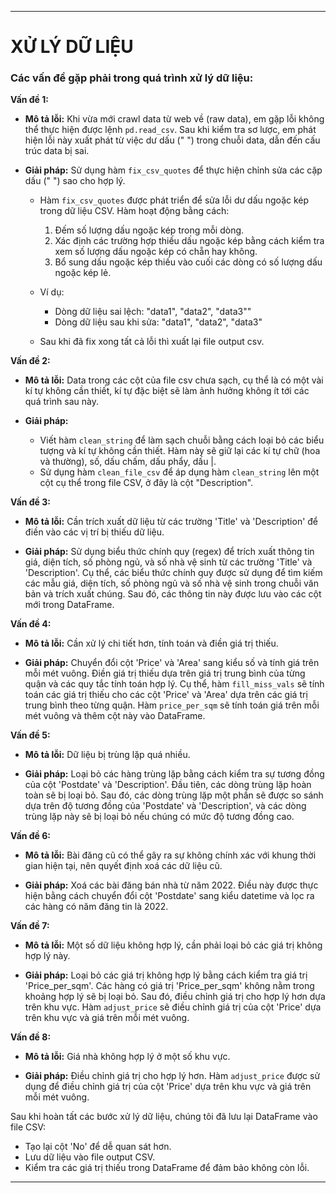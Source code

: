 
---

# **XỬ LÝ DỮ LIỆU**

### **Các vấn đề gặp phải trong quá trình xử lý dữ liệu:**

**Vấn đề 1:** 

* **Mô tả lỗi:** Khi vừa mới crawl data từ web về (raw data), em gặp lỗi không thể thực hiện được lệnh `pd.read_csv`. Sau khi kiểm tra sơ lược, em phát hiện lỗi này xuất phát từ việc dư dấu (" ") trong chuỗi data, dẫn đến cấu trúc data bị sai.

* **Giải pháp:** Sử dụng hàm `fix_csv_quotes` để thực hiện chỉnh sửa các cặp dấu (" ") sao cho hợp lý.

    * Hàm `fix_csv_quotes` được phát triển để sửa lỗi dư dấu ngoặc kép trong dữ liệu CSV. Hàm hoạt động bằng cách:
        1. Đếm số lượng dấu ngoặc kép trong mỗi dòng.
        2. Xác định các trường hợp thiếu dấu ngoặc kép bằng cách kiểm tra xem số lượng dấu ngoặc kép có chẵn hay không.
        3. Bổ sung dấu ngoặc kép thiếu vào cuối các dòng có số lượng dấu ngoặc kép lẻ.
    
    * Ví dụ: 
        - Dòng dữ liệu sai lệch: "data1", "data2", "data3""
        - Dòng dữ liệu sau khi sửa: "data1", "data2", "data3"
    
    * Sau khi đã fix xong tất cả lỗi thì xuất lại file output csv.

**Vấn đề 2:** 

* **Mô tả lỗi:** Data trong các cột của file csv chưa sạch, cụ thể là có một vài kí tự không cần thiết, kí tự đặc biệt sẽ làm ảnh hưởng không ít tới các quá trình sau này.

* **Giải pháp:** 
    * Viết hàm `clean_string` để làm sạch chuỗi bằng cách loại bỏ các biểu tượng và kí tự không cần thiết. Hàm này sẽ giữ lại các kí tự chữ (hoa và thường), số, dấu chấm, dấu phẩy, dấu |.
    * Sử dụng hàm `clean_file_csv` để áp dụng hàm `clean_string` lên một cột cụ thể trong file CSV, ở đây là cột "Description".

**Vấn đề 3:** 

* **Mô tả lỗi:** Cần trích xuất dữ liệu từ các trường 'Title' và 'Description' để điền vào các vị trí bị thiếu dữ liệu.

* **Giải pháp:** Sử dụng biểu thức chính quy (regex) để trích xuất thông tin giá, diện tích, số phòng ngủ, và số nhà vệ sinh từ các trường 'Title' và 'Description'. Cụ thể, các biểu thức chính quy được sử dụng để tìm kiếm các mẫu giá, diện tích, số phòng ngủ và số nhà vệ sinh trong chuỗi văn bản và trích xuất chúng. Sau đó, các thông tin này được lưu vào các cột mới trong DataFrame.

**Vấn đề 4:** 

* **Mô tả lỗi:** Cần xử lý chi tiết hơn, tính toán và điền giá trị thiếu.

* **Giải pháp:** Chuyển đổi cột 'Price' và 'Area' sang kiểu số và tính giá trên mỗi mét vuông. Điền giá trị thiếu dựa trên giá trị trung bình của từng quận và các quy tắc tính toán hợp lý. Cụ thể, hàm `fill_miss_vals` sẽ tính toán các giá trị thiếu cho các cột 'Price' và 'Area' dựa trên các giá trị trung bình theo từng quận. Hàm `price_per_sqm` sẽ tính toán giá trên mỗi mét vuông và thêm cột này vào DataFrame.

**Vấn đề 5:** 

* **Mô tả lỗi:** Dữ liệu bị trùng lặp quá nhiều.

* **Giải pháp:** Loại bỏ các hàng trùng lặp bằng cách kiểm tra sự tương đồng của cột 'Postdate' và 'Description'. Đầu tiên, các dòng trùng lặp hoàn toàn sẽ bị loại bỏ. Sau đó, các dòng trùng lặp một phần sẽ được so sánh dựa trên độ tương đồng của 'Postdate' và 'Description', và các dòng trùng lặp này sẽ bị loại bỏ nếu chúng có mức độ tương đồng cao.

**Vấn đề 6:** 

* **Mô tả lỗi:** Bài đăng cũ có thể gây ra sự không chính xác với khung thời gian hiện tại, nên quyết định xoá các dữ liệu cũ.

* **Giải pháp:** Xoá các bài đăng bán nhà từ năm 2022. Điều này được thực hiện bằng cách chuyển đổi cột 'Postdate' sang kiểu datetime và lọc ra các hàng có năm đăng tin là 2022.

**Vấn đề 7:** 

* **Mô tả lỗi:** Một số dữ liệu không hợp lý, cần phải loại bỏ các giá trị không hợp lý này.

* **Giải pháp:** Loại bỏ các giá trị không hợp lý bằng cách kiểm tra giá trị 'Price_per_sqm'. Các hàng có giá trị 'Price_per_sqm' không nằm trong khoảng hợp lý sẽ bị loại bỏ. Sau đó, điều chỉnh giá trị cho hợp lý hơn dựa trên khu vực. Hàm `adjust_price` sẽ điều chỉnh giá trị của cột 'Price' dựa trên khu vực và giá trên mỗi mét vuông.

**Vấn đề 8:** 

* **Mô tả lỗi:** Giá nhà không hợp lý ở một số khu vực.

* **Giải pháp:** Điều chỉnh giá trị cho hợp lý hơn. Hàm `adjust_price` được sử dụng để điều chỉnh giá trị của cột 'Price' dựa trên khu vực và giá trên mỗi mét vuông.

Sau khi hoàn tất các bước xử lý dữ liệu, chúng tôi đã lưu lại DataFrame vào file CSV:

- Tạo lại cột 'No' để dễ quan sát hơn.
- Lưu dữ liệu vào file output CSV.
- Kiểm tra các giá trị thiếu trong DataFrame để đảm bảo không còn lỗi.

---

